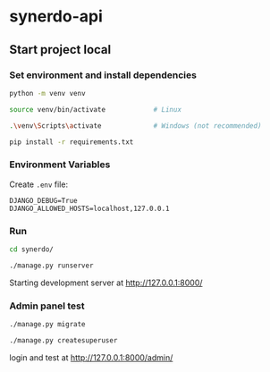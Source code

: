 # synerdo-api

## Start project local

### Set environment and install dependencies
```bash
python -m venv venv
```

```bash
source venv/bin/activate            # Linux
```

```bash
.\venv\Scripts\activate             # Windows (not recommended)
```

```bash
pip install -r requirements.txt
```

### Environment Variables
Create `.env` file:
```
DJANGO_DEBUG=True
DJANGO_ALLOWED_HOSTS=localhost,127.0.0.1
```

### Run

```bash
cd synerdo/
```

```bash
./manage.py runserver
```
Starting development server at http://127.0.0.1:8000/


### Admin panel test

```bash
./manage.py migrate
```

```bash
./manage.py createsuperuser
```

login and test at http://127.0.0.1:8000/admin/
